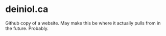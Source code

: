 # deiniol.ca
Github copy of a website. May make this be where it actually pulls from in the future. Probably.
